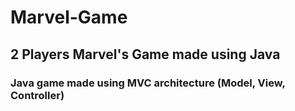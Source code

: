# Marvel-Game
## 2 Players Marvel's Game made using Java
### Java game made using MVC architecture (Model, View, Controller) 

